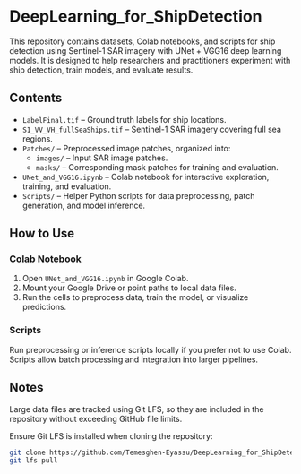 # DeepLearning_for_ShipDetection

This repository contains datasets, Colab notebooks, and scripts for ship detection using Sentinel-1 SAR imagery with UNet + VGG16 deep learning models. It is designed to help researchers and practitioners experiment with ship detection, train models, and evaluate results.

## Contents

- `LabelFinal.tif` – Ground truth labels for ship locations.  
- `S1_VV_VH_fullSeaShips.tif` – Sentinel-1 SAR imagery covering full sea regions.  
- `Patches/` – Preprocessed image patches, organized into:  
  - `images/` – Input SAR image patches.  
  - `masks/` – Corresponding mask patches for training and evaluation.  
- `UNet_and_VGG16.ipynb` – Colab notebook for interactive exploration, training, and evaluation.  
- `Scripts/` – Helper Python scripts for data preprocessing, patch generation, and model inference.  

## How to Use

### Colab Notebook

1. Open `UNet_and_VGG16.ipynb` in Google Colab.  
2. Mount your Google Drive or point paths to local data files.  
3. Run the cells to preprocess data, train the model, or visualize predictions.  

### Scripts

Run preprocessing or inference scripts locally if you prefer not to use Colab.  
Scripts allow batch processing and integration into larger pipelines.  

## Notes

Large data files are tracked using Git LFS, so they are included in the repository without exceeding GitHub file limits.  

Ensure Git LFS is installed when cloning the repository:

```bash
git clone https://github.com/Temesghen-Eyassu/DeepLearning_for_ShipDetection-.git
git lfs pull
